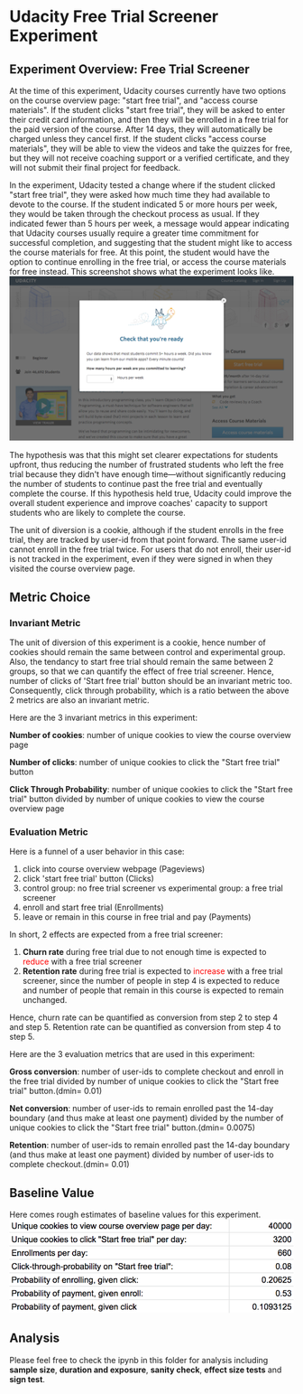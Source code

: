 # Udacity Free Trial Screener Experiment

## Experiment Overview: Free Trial Screener
At the time of this experiment, Udacity courses currently have two options on the course overview page: "start free trial", and "access course materials". If the student clicks "start free trial", they will be asked to enter their credit card information, and then they will be enrolled in a free trial for the paid version of the course. After 14 days, they will automatically be charged unless they cancel first. If the student clicks "access course materials", they will be able to view the videos and take the quizzes for free, but they will not receive coaching support or a verified certificate, and they will not submit their final project for feedback.

In the experiment, Udacity tested a change where if the student clicked "start free trial", they were asked how much time they had available to devote to the course. If the student indicated 5 or more hours per week, they would be taken through the checkout process as usual. If they indicated fewer than 5 hours per week, a message would appear indicating that Udacity courses usually require a greater time commitment for successful completion, and suggesting that the student might like to access the course materials for free. At this point, the student would have the option to continue enrolling in the free trial, or access the course materials for free instead. This screenshot shows what the experiment looks like.
![Experiment Screenshot](img/experiment_screenshot.png)

The hypothesis was that this might set clearer expectations for students upfront, thus reducing the number of frustrated students who left the free trial because they didn't have enough time—without significantly reducing the number of students to continue past the free trial and eventually complete the course. If this hypothesis held true, Udacity could improve the overall student experience and improve coaches' capacity to support students who are likely to complete the course.

The unit of diversion is a cookie, although if the student enrolls in the free trial, they are tracked by user-id from that point forward. The same user-id cannot enroll in the free trial twice. For users that do not enroll, their user-id is not tracked in the experiment, even if they were signed in when they visited the course overview page.

## Metric Choice
### Invariant Metric
The unit of diversion of this experiment is a cookie, hence number of cookies should remain the same between control and experimental group. Also, the tendancy to start free trial should remain the same between 2 groups, so that we can quantify the effect of free trial screener. Hence, number of clicks of 'Start free trial' button should be an invariant metric too. Consequently, click through probability, which is a ratio between the above 2 metrics are also an invariant metric.

Here are the 3 invariant metrics in this experiment:

**Number of cookies**: number of unique cookies to view the course overview page

**Number of clicks**: number of unique cookies to click the "Start free trial" button

**Click Through Probability**: number of unique cookies to click the "Start free trial" button divided by number of unique cookies to view the course overview page

### Evaluation Metric
Here is a funnel of a user behavior in this case:
1. click into course overview webpage (Pageviews)
2. click 'start free trial' button (Clicks)
3. control group: no free trial screener vs experimental group: a free trial screener
4. enroll and start free trial (Enrollments)
5. leave or remain in this course in free trial and pay (Payments)

In short, 2 effects are expected from a free trial screener:
1. **Churn rate** during free trial due to not enough time is expected to <font color = red>reduce</font> with a free trial screener
2. **Retention rate** during free trial is expected to <font color = red>increase</font> with a free trial screener, since the number of people in step 4 is expected to reduce and number of people that remain in this course is expected to remain unchanged.

Hence, churn rate can be quantified as conversion from step 2 to step 4 and step 5. Retention rate can be quantified as conversion from step 4 to step 5.


Here are the 3 evaluation metrics that are used in this experiment:

**Gross conversion**: number of user-ids to complete checkout and enroll in the free trial divided by number of unique cookies to click the "Start free trial" button.(dmin= 0.01)

**Net conversion**: number of user-ids to remain enrolled past the 14-day boundary (and thus make at least one payment) divided by the number of unique cookies to click the "Start free trial" button.(dmin= 0.0075)

**Retention**: number of user-ids to remain enrolled past the 14-day boundary (and thus make at least one payment) divided by number of user-ids to complete checkout.(dmin= 0.01)

## Baseline Value
Here comes rough estimates of baseline values for this experiment.
![Baseline Value](img/baseline_value.png)

## Analysis
Please feel free to check the ipynb in this folder for analysis including **sample size**, **duration and exposure**, **sanity check**, **effect size tests** and **sign test**.
